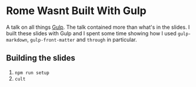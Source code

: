 Rome Wasnt Built With Gulp
==========================

A talk on all things [Gulp](https://github.com/gulpjs/gulp). The talk contained more than what's in the slides. I built these slides with Gulp and I spent some time showing how I used `gulp-markdown`, `gulp-front-matter` and `through` in particular. 


## Building the slides

1. `npm run setup`
2. `cult`
